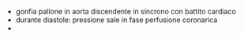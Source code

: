 - gonfia pallone in aorta discendente in sincrono con battito cardiaco
- durante diastole: pressione sale in fase perfusione coronarica
- 